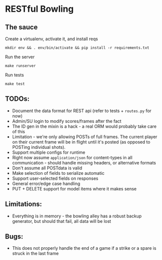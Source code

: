 # RESTful Bowling

## The sauce
Create a virtualenv, activate it, and install reqs
```
mkdir env && . env/bin/activate && pip install -r requirements.txt
```
Run the server
```
make runserver
```
Run tests
```
make test
```

## TODOs:
- Document the data format for REST api (refer to tests + `routes.py` for now)
- Admin/SU login to modify scores/frames after the fact
- The ID gen in the mixin is a hack - a real ORM would probably take care of this
- Limitation - we're only allowing POSTs of full frames.  The current player on their current frame will be in flight until it's posted (as opposed to POSTing individual shots).
- Support multiple configs for runtime
- Right now assume `application/json` for content-types in all communication - should handle missing headers, or alternative formats
- Don't assume all POSTdata is valid
- Make selection of fields to serialize automatic
- Support user-selected fields on responses
- General error/edge case handling
- PUT + DELETE support for model items where it makes sense

## Limitations:
- Everything is in memory - the bowling alley has a robust backup generator, but should that fail, all data will be lost

## Bugs:
- This does not properly handle the end of a game if a strike or a spare is struck in the last frame
